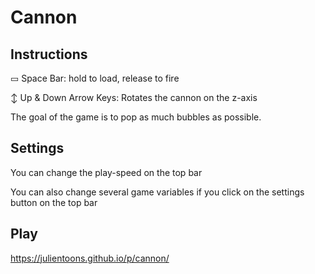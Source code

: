 # Cannon
## Instructions

▭ Space Bar: hold to load, release to fire

↕ Up & Down Arrow Keys: Rotates the cannon on the z-axis

The goal of the game is to pop as much bubbles as possible.

## Settings
You can change the play-speed on the top bar

You can also change several game variables if you click on the settings button on the top bar

## Play
https://julientoons.github.io/p/cannon/
